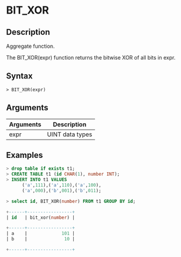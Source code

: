 # **BIT_XOR**

## **Description**

Aggregate function.

The BIT_XOR(expr) function returns the bitwise XOR of all bits in expr.

## **Syntax**

```
> BIT_XOR(expr)
```

## **Arguments**

|  Arguments   | Description  |
|  ----  | ----  |
| expr  | UINT data types |

## **Examples**

```sql
> drop table if exists t1;
> CREATE TABLE t1 (id CHAR(1), number INT);
> INSERT INTO t1 VALUES
      ('a',111),('a',110),('a',100),
      ('a',000),('b',001),('b',011);

> select id, BIT_XOR(number) FROM t1 GROUP BY id;

+------+-----------------+
| id   | bit_xor(number) |

+------+-----------------+
| a    |             101 |
| b    |              10 |

+------+-----------------+
```
